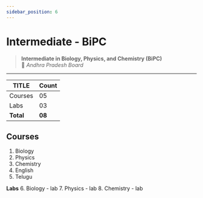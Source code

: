 ```yaml
---
sidebar_position: 6
---
```


# Intermediate - BiPC

<!--markdownlint-disable MD013 MD029 MD036-->

> **Intermediate in Biology, Physics, and Chemistry (BiPC)**  
> 🏫 *Andhra Pradesh Board*  
---

| TITLE      | Count  |
| ---------- | ------ |
| Courses    | 05     |
| Labs       | 03     |
| **Total**  | **08** |

## Courses

1. Biology
2. Physics
3. Chemistry
4. English
5. Telugu

**Labs**
6. Biology - lab
7. Physics - lab
8. Chemistry - lab

